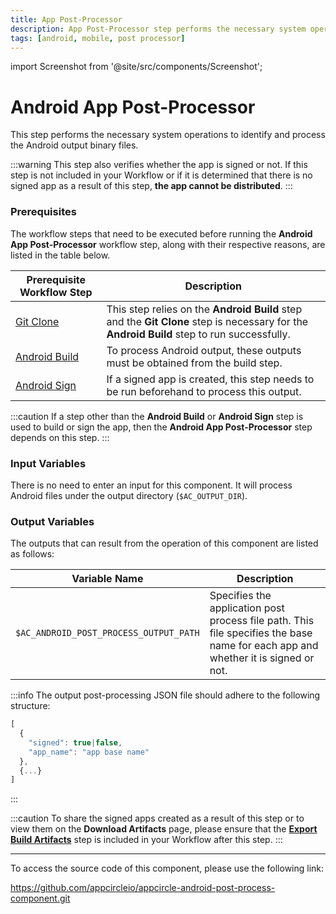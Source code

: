 ```yaml
---
title: App Post-Processor
description: App Post-Processor step performs the necessary system operations to identify and process the Android output binary files.
tags: [android, mobile, post processor]
---
```


import Screenshot from '@site/src/components/Screenshot';

# Android App Post-Processor
This step performs the necessary system operations to identify and process the Android output binary files.

:::warning
This step also verifies whether the app is signed or not. If this step is not included in your Workflow or if it is determined that there is no signed app as a result of this step, __the app cannot be distributed__.
:::

### Prerequisites
The workflow steps that need to be executed before running the **Android App Post-Processor** workflow step, along with their respective reasons, are listed in the table below.

| Prerequisite Workflow Step                      | Description                                     |
|-------------------------------------------------|-------------------------------------------------|
| [Git Clone](/workflows/common-workflow-steps/git-clone) | This step relies on the **Android Build** step and the **Git Clone** step is necessary for the **Android Build** step to run successfully. |
| [Android Build](/workflows/android-specific-workflow-steps/android-build) | To process Android output, these outputs must be obtained from the build step. |
| [Android Sign](/workflows/android-specific-workflow-steps/android-sign) | If a signed app is created, this step needs to be run beforehand to process this output. |

<Screenshot url='https://cdn.appcircle.io/docs/assets/android-workflow-components-post-processor_1.png' alt="image2" />

:::caution
If a step other than the **Android Build** or **Android Sign** step is used to build or sign the app, then the **Android App Post-Processor** step depends on this step.
:::

### Input Variables
There is no need to enter an input for this component. It will process Android files under the output directory (`$AC_OUTPUT_DIR`).

### Output Variables
The outputs that can result from the operation of this component are listed as follows:

<Screenshot url='https://cdn.appcircle.io/docs/assets/android-workflow-components-post-processor_2.png' alt="image2" />

| Variable Name                          | Description                                       |
|----------------------------------------|---------------------------------------------------|
| `$AC_ANDROID_POST_PROCESS_OUTPUT_PATH` | Specifies the application post process file path. This file specifies the base name for each app and whether it is signed or not. |

:::info
The output post-processing JSON file should adhere to the following structure:
```jsx title="ac_post_process_output.json"
[
  {
    "signed": true|false, 
    "app_name": "app base name"
  },
  {...}
]
```
:::

:::caution
To share the signed apps created as a result of this step or to view them on the **Download Artifacts** page, please ensure that the [**Export Build Artifacts**](/workflows/common-workflow-steps/export-build-artifacts) step is included in your Workflow after this step.
:::

---
To access the source code of this component, please use the following link:

https://github.com/appcircleio/appcircle-android-post-process-component.git